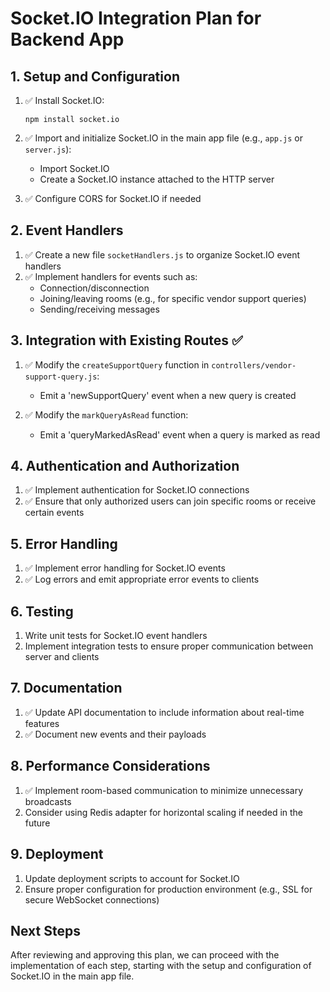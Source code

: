 # Socket.IO Integration Plan for Backend App

## 1. Setup and Configuration

1. ✅ Install Socket.IO:
   ```
   npm install socket.io
   ```

2. ✅ Import and initialize Socket.IO in the main app file (e.g., `app.js` or `server.js`):
   - Import Socket.IO
   - Create a Socket.IO instance attached to the HTTP server

3. ✅ Configure CORS for Socket.IO if needed

## 2. Event Handlers

1. ✅ Create a new file `socketHandlers.js` to organize Socket.IO event handlers
2. ✅ Implement handlers for events such as:
   - Connection/disconnection
   - Joining/leaving rooms (e.g., for specific vendor support queries)
   - Sending/receiving messages

## 3. Integration with Existing Routes ✅

1. ✅ Modify the `createSupportQuery` function in `controllers/vendor-support-query.js`:
   - Emit a 'newSupportQuery' event when a new query is created

2. ✅ Modify the `markQueryAsRead` function:
   - Emit a 'queryMarkedAsRead' event when a query is marked as read

## 4. Authentication and Authorization

1. ✅ Implement authentication for Socket.IO connections
2. ✅ Ensure that only authorized users can join specific rooms or receive certain events

## 5. Error Handling

1. ✅ Implement error handling for Socket.IO events
2. ✅ Log errors and emit appropriate error events to clients

## 6. Testing

1. Write unit tests for Socket.IO event handlers
2. Implement integration tests to ensure proper communication between server and clients

## 7. Documentation

1. ✅ Update API documentation to include information about real-time features
2. ✅ Document new events and their payloads

## 8. Performance Considerations

1. ✅ Implement room-based communication to minimize unnecessary broadcasts
2. Consider using Redis adapter for horizontal scaling if needed in the future

## 9. Deployment

1. Update deployment scripts to account for Socket.IO
2. Ensure proper configuration for production environment (e.g., SSL for secure WebSocket connections)

## Next Steps

After reviewing and approving this plan, we can proceed with the implementation of each step, starting with the setup and configuration of Socket.IO in the main app file.
